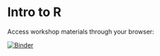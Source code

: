 # Intro to R


Access workshop materials through your browser:

[![Binder](https://mybinder.org/badge_logo.svg)](https://mybinder.org/v2/gh/wrathofquan/intro-r/HEAD)

